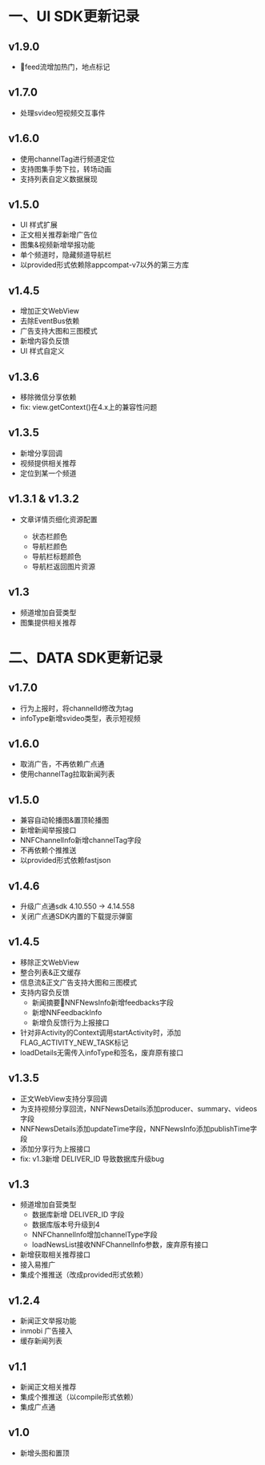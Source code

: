# 一、UI SDK更新记录
## v1.9.0
- feed流增加热门，地点标记

## v1.7.0

- 处理svideo短视频交互事件

## v1.6.0

- 使用channelTag进行频道定位
- 支持图集手势下拉，转场动画
- 支持列表自定义数据展现

## v1.5.0

- UI 样式扩展
- 正文相关推荐新增广告位
- 图集&视频新增举报功能
- 单个频道时，隐藏频道导航栏
- 以provided形式依赖除appcompat-v7以外的第三方库

## v1.4.5

- 增加正文WebView
- 去除EventBus依赖
- 广告支持大图和三图模式
- 新增内容负反馈
- UI 样式自定义

## v1.3.6

- 移除微信分享依赖
- fix: view.getContext()在4.x上的兼容性问题

## v1.3.5

- 新增分享回调
- 视频提供相关推荐
- 定位到某一个频道

## v1.3.1 & v1.3.2

- 文章详情页细化资源配置

	* 状态栏颜色
	* 导航栏颜色
	* 导航栏标题颜色
	* 导航栏返回图片资源

## v1.3
- 频道增加自营类型
- 图集提供相关推荐


# 二、DATA SDK更新记录

## v1.7.0 

- 行为上报时，将channelId修改为tag
- infoType新增svideo类型，表示短视频

## v1.6.0 

- 取消广告，不再依赖广点通
- 使用channelTag拉取新闻列表


## v1.5.0

- 兼容自动轮播图&置顶轮播图
- 新增新闻举报接口
- NNFChannelInfo新增channelTag字段
- 不再依赖个推推送
- 以provided形式依赖fastjson

## v1.4.6
- 升级广点通sdk 4.10.550 -> 4.14.558
- 关闭广点通SDK内置的下载提示弹窗

## v1.4.5

- 移除正文WebView
- 整合列表&正文缓存
- 信息流&正文广告支持大图和三图模式
- 支持内容负反馈
	* 新闻摘要NNFNewsInfo新增feedbacks字段
	* 新增NNFeedbackInfo
	* 新增负反馈行为上报接口
- 针对非Activity的Context调用startActivity时，添加FLAG_ACTIVITY_NEW_TASK标记
- loadDetails无需传入infoType和签名，废弃原有接口

## v1.3.5

- 正文WebView支持分享回调
- 为支持视频分享回流，NNFNewsDetails添加producer、summary、videos字段
- NNFNewsDetails添加updateTime字段，NNFNewsInfo添加publishTime字段
- 添加分享行为上报接口
- fix: v1.3新增 DELIVER_ID 导致数据库升级bug

## v1.3
- 频道增加自营类型
	* 数据库新增 DELIVER_ID 字段
	* 数据库版本号升级到4
	* NNFChannelInfo增加channelType字段
	* loadNewsList接收NNFChannelInfo参数，废弃原有接口
- 新增获取相关推荐接口
- 接入易推广
- 集成个推推送（改成provided形式依赖）

## v1.2.4

- 新闻正文举报功能
- inmobi 广告接入
- 缓存新闻列表

## v1.1

- 新闻正文相关推荐
- 集成个推推送（以compile形式依赖）
- 集成广点通

## v1.0

- 新增头图和置顶
